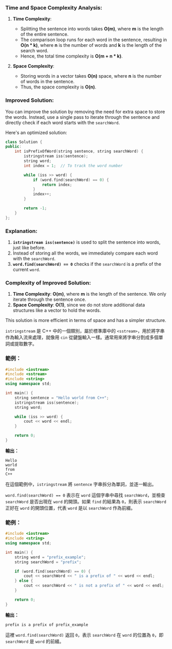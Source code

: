 ### Time and Space Complexity Analysis:

1. **Time Complexity**:
   - Splitting the sentence into words takes **O(m)**, where **m** is the length of the entire sentence.
   - The comparison loop runs for each word in the sentence, resulting in **O(n * k)**, where **n** is the number of words and **k** is the length of the search word.
   - Hence, the total time complexity is **O(m + n * k)**.

2. **Space Complexity**:
   - Storing words in a vector takes **O(n)** space, where **n** is the number of words in the sentence.
   - Thus, the space complexity is **O(n)**.

### Improved Solution:

You can improve the solution by removing the need for extra space to store the words. Instead, use a single pass to iterate through the sentence and directly check if each word starts with the `searchWord`.

Here's an optimized solution:

```cpp
class Solution {
public:
    int isPrefixOfWord(string sentence, string searchWord) {
        istringstream iss(sentence);
        string word;
        int index = 1;  // To track the word number

        while (iss >> word) {
            if (word.find(searchWord) == 0) {
                return index;
            }
            index++;
        }

        return -1;
    }
};
```

### Explanation:

1. **`istringstream iss(sentence)`** is used to split the sentence into words, just like before.
2. Instead of storing all the words, we immediately compare each word with the `searchWord`.
3. **`word.find(searchWord) == 0`** checks if the `searchWord` is a prefix of the current `word`.

### Complexity of Improved Solution:

1. **Time Complexity**: **O(m)**, where **m** is the length of the sentence. We only iterate through the sentence once.
2. **Space Complexity**: **O(1)**, since we do not store additional data structures like a vector to hold the words.

This solution is more efficient in terms of space and has a simpler structure.

`istringstream` 是 C++ 中的一個類別，屬於標準庫中的 `<sstream>`，用於將字串作為輸入流來處理，就像用 `cin` 從鍵盤輸入一樣。通常用來將字串分割成多個單詞或提取數字。

### 範例：
```cpp
#include <iostream>
#include <sstream>
#include <string>
using namespace std;

int main() {
    string sentence = "Hello world from C++";
    istringstream iss(sentence);
    string word;

    while (iss >> word) {
        cout << word << endl;
    }

    return 0;
}
```

**輸出：**
```
Hello
world
from
C++
```

在這個範例中，`istringstream` 將 `sentence` 字串拆分為單詞，並逐一輸出。

`word.find(searchWord) == 0` 表示在 `word` 這個字串中尋找 `searchWord`，並檢查 `searchWord` 是否出現在 `word` 的開頭。如果 `find` 的結果為 `0`，則表示 `searchWord` 正好在 `word` 的開頭位置，代表 `word` 是以 `searchWord` 作為前綴。

### 範例：
```cpp
#include <iostream>
#include <string>
using namespace std;

int main() {
    string word = "prefix_example";
    string searchWord = "prefix";

    if (word.find(searchWord) == 0) {
        cout << searchWord << " is a prefix of " << word << endl;
    } else {
        cout << searchWord << " is not a prefix of " << word << endl;
    }

    return 0;
}
```

**輸出：**
```
prefix is a prefix of prefix_example
```

這裡 `word.find(searchWord)` 返回 `0`，表示 `searchWord` 在 `word` 的位置為 `0`，即 `searchWord` 是 `word` 的前綴。